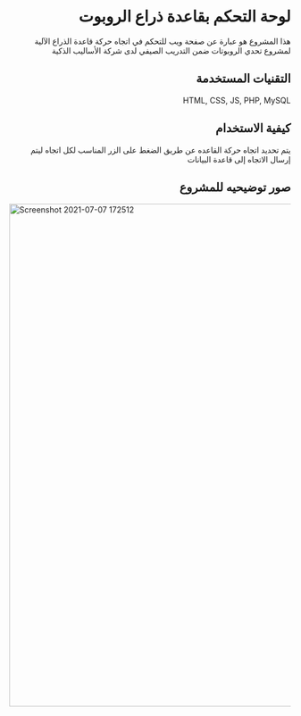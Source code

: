 
<h1 dir='rtl' align='right'>لوحة التحكم بقاعدة ذراع الروبوت</h1>
<p dir='rtl' align='right'>
 هذا المشروع هو عبارة عن صفحة ويب للتحكم في اتجاه حركة قاعدة الذراع الآلية لمشروع تحدي الروبوتات ضمن التدريب الصيفي لدى شركة الأساليب الذكية
 </p>
 <h2 dir='rtl' align='right'>التقنيات المستخدمة</h2>
 <p dir='rtl' align='right'>
HTML, 
CSS,
JS,
PHP,
MySQL
  </p>
<h2 dir='rtl' align='right'>كيفية الاستخدام</h2>
<p dir='rtl' align='right'>
  يتم تحديد اتجاه حركة القاعده عن طريق الضغط على الزر المناسب لكل اتجاه ليتم
    إرسال الاتجاه إلى قاعدة البيانات 
  </p>
  <h2 dir='rtl' align='right'>صور توضيحيه للمشروع</h2>
 
<img width="901" alt="Screenshot 2021-07-07 172512" src="https://user-images.githubusercontent.com/51442732/124782856-40594480-df4d-11eb-9296-ecd5dffc6411.png">

